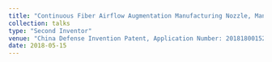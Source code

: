 ```yaml
---
title: "Continuous Fiber Airflow Augmentation Manufacturing Nozzle, Manufacturing Method and Additive Manufacturing Equipment"
collection: talks
type: "Second Inventor"
venue: "China Defense Invention Patent, Application Number: 201818001521.8"
date: 2018-05-15
---
```


